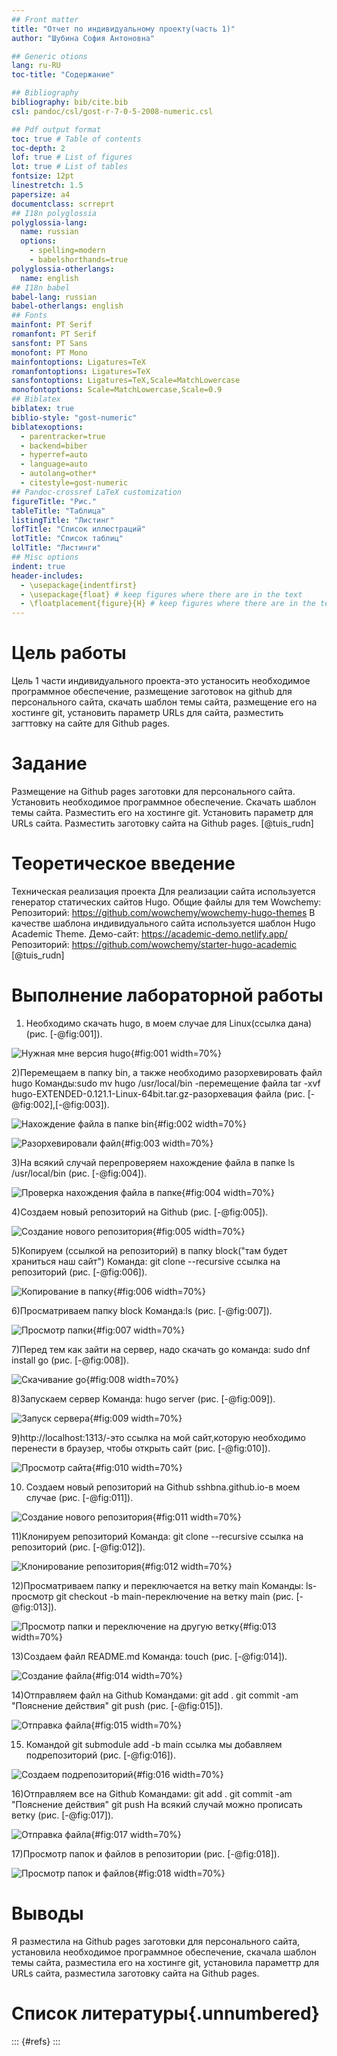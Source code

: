 ```yaml
---
## Front matter
title: "Отчет по индивидуальному проекту(часть 1)"
author: "Шубина София Антоновна"

## Generic otions
lang: ru-RU
toc-title: "Содержание"

## Bibliography
bibliography: bib/cite.bib
csl: pandoc/csl/gost-r-7-0-5-2008-numeric.csl

## Pdf output format
toc: true # Table of contents
toc-depth: 2
lof: true # List of figures
lot: true # List of tables
fontsize: 12pt
linestretch: 1.5
papersize: a4
documentclass: scrreprt
## I18n polyglossia
polyglossia-lang:
  name: russian
  options:
	- spelling=modern
	- babelshorthands=true
polyglossia-otherlangs:
  name: english
## I18n babel
babel-lang: russian
babel-otherlangs: english
## Fonts
mainfont: PT Serif
romanfont: PT Serif
sansfont: PT Sans
monofont: PT Mono
mainfontoptions: Ligatures=TeX
romanfontoptions: Ligatures=TeX
sansfontoptions: Ligatures=TeX,Scale=MatchLowercase
monofontoptions: Scale=MatchLowercase,Scale=0.9
## Biblatex
biblatex: true
biblio-style: "gost-numeric"
biblatexoptions:
  - parentracker=true
  - backend=biber
  - hyperref=auto
  - language=auto
  - autolang=other*
  - citestyle=gost-numeric
## Pandoc-crossref LaTeX customization
figureTitle: "Рис."
tableTitle: "Таблица"
listingTitle: "Листинг"
lofTitle: "Список иллюстраций"
lotTitle: "Список таблиц"
lolTitle: "Листинги"
## Misc options
indent: true
header-includes:
  - \usepackage{indentfirst}
  - \usepackage{float} # keep figures where there are in the text
  - \floatplacement{figure}{H} # keep figures where there are in the text
---
```


# Цель работы
Цель 1 части индивидуального проекта-это устаносить необходимое программное обеспечение, размещение заготовок на github для персонального сайта, скачать шаблон темы сайта, размещение его на хостинге git, установить параметр URLs для сайта, разместить загттовку на сайте для  Github pages.

# Задание
Размещение на Github pages заготовки для персонального сайта.
Установить необходимое программное обеспечение.
Скачать шаблон темы сайта.
Разместить его на хостинге git.
Установить параметр для URLs сайта.
Разместить заготовку сайта на Github pages.
[@tuis_rudn]
# Теоретическое введение
Техническая реализация проекта
Для реализации сайта используется генератор статических сайтов Hugo.
Общие файлы для тем Wowchemy:
Репозиторий: https://github.com/wowchemy/wowchemy-hugo-themes
В качестве шаблона индивидуального сайта используется шаблон Hugo Academic Theme.
Демо-сайт: https://academic-demo.netlify.app/
Репозиторий: https://github.com/wowchemy/starter-hugo-academic
[@tuis_rudn]
# Выполнение лабораторной работы
1) Необходимо скачать hugo, в моем случае для Linux(ссылка дана)
(рис. [-@fig:001]).

![Нужная мне версия hugo](image/1.png){#fig:001 width=70%}

2)Перемещаем в папку bin, а также необходимо разорхевировать файл hugo
Команды:sudo mv hugo /usr/local/bin -перемещение файла
tar -xvf hugo-EXTENDED-0.121.1-Linux-64bit.tar.gz-разорхевация файла
(рис. [-@fig:002],[-@fig:003]).

![Нахождение файла в папке bin](image/2.png){#fig:002 width=70%}

![Разорхевировали файл](image/3.png){#fig:003 width=70%}

3)На всякий случай перепроверяем нахождение файла в папке
ls /usr/local/bin
(рис. [-@fig:004]).

![Проверка нахождения файла в папке](image/4.png){#fig:004 width=70%}

4)Создаем новый репозиторий на Github
(рис. [-@fig:005]).

![Создание нового репозитория](image/5.png){#fig:005 width=70%}

5)Копируем (ссылкой на репозиторий) в папку block("там будет храниться наш сайт")
Команда: git clone --recursive ссылка на репозиторий
(рис. [-@fig:006]).

![Копирование в папку](image/.png){#fig:006 width=70%}

6)Просматриваем папку block
Команда:ls
(рис. [-@fig:007]).

![Просмотр папки](image/7.png){#fig:007 width=70%}

7)Перед тем как зайти на сервер, надо скачать go
команда: sudo dnf install go
(рис. [-@fig:008]).

![Скачивание go](image/8.png){#fig:008 width=70%}

8)Запускаем сервер
Команда: hugo server
(рис. [-@fig:009]).

![Запуск сервера](image/9.png){#fig:009 width=70%}

9)http://localhost:1313/-это ссылка на мой сайт,которую необходимо перенести в браузер, чтобы открыть сайт
(рис. [-@fig:010]).

![Просмотр сайта](image/11.png){#fig:010 width=70%}

10) Создаем новый репозиторий на Github sshbna.github.io-в моем случае
(рис. [-@fig:011]).

![Создание нового репозитория](image/12.png){#fig:011 width=70%}

11)Клонируем репозиторий
Команда: git clone --recursive ссылка на репозиторий
(рис. [-@fig:012]).

![Клонирование репозитория](image/13.png){#fig:012 width=70%}

12)Просматриваем папку и переключается на ветку main
Команды: ls-просмотр
git checkout -b main-переключение на ветку main
(рис. [-@fig:013]).

![Просмотр папки и переключение на другую ветку](image/14.png){#fig:013 width=70%}

13)Создаем файл README.md
Команда: touch
(рис. [-@fig:014]).

![Создание файла](image/15.png){#fig:014 width=70%}

14)Отправляем файл на Github
Командами:
git add .
git commit -am "Пояснение действия"
git push
(рис. [-@fig:015]).

![Отправка файла](image/16.png){#fig:015 width=70%}

15) Командой git submodule add -b main ссылка мы добавляем подрепозиторий
(рис. [-@fig:016]).

![Создаем подрепозиторий](image/17.png){#fig:016 width=70%}

16)Отправляем все на Github
Командами:
git add .
git commit -am "Пояснение действия"
git push
На всякий случай можно прописать ветку
(рис. [-@fig:017]).

![Отправка файла](image/8.png){#fig:017 width=70%}

17)Просмотр папок и файлов в репозитории
(рис. [-@fig:018]).

![Просмотр папок и файлов](image/19.png){#fig:018 width=70%}

# Выводы

Я разместила на Github pages заготовки для персонального сайта, установила необходимое программное обеспечение, скачала шаблон темы сайта, разместила его на хостинге git, установила параметтр для URLs сайта, разместила заготовку сайта на Github pages.

# Список литературы{.unnumbered}

::: {#refs}
:::
